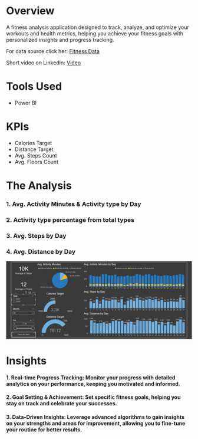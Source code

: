 # Overview

A fitness analysis application designed to track, analyze, and optimize your workouts and health metrics, helping you achieve your fitness goals with personalized insights and progress tracking.

  For data source click her: [Fitness Data](Data_Source/Data_Source.rar)

  Short video on LinkedIn: [Video](https://www.linkedin.com/posts/johnrizkalla_dataanalysis-powerbi-fitnessapp-activity-7235714321396183041-yFSD?utm_source=share&utm_medium=member_desktop)

# Tools Used
  * Power BI

# KPIs
* Calories Target
* Distance Target
* Avg. Steps Count
* Avg. Floors Count
  
# The Analysis

  ### 1. Avg. Activity Minutes & Activity type by Day
  ### 2. Activity type percentage from total types
  ### 3. Avg. Steps by Day
  ### 4. Avg. Distance by Day
  
  ![](Images/Fitness_App.png)
  
  # Insights

  #### 1. Real-time Progress Tracking: Monitor your progress with detailed analytics on your performance, keeping you motivated and informed.

  #### 2. Goal Setting & Achievement: Set specific fitness goals, helping you stay on track and celebrate your successes.

  #### 3. Data-Driven Insights: Leverage advanced algorithms to gain insights on your strengths and areas for improvement, allowing you to fine-tune your routine for better results.
